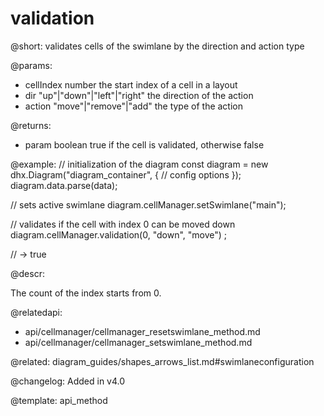 validation
==========

@short: validates cells of the swimlane by the direction and action type

@params:
- cellIndex     number                          the start index of a cell in a layout
- dir           "up"|"down"|"left"|"right"      the direction of the action
- action        "move"|"remove"|"add"           the type of the action

@returns:
- param     boolean     true if the cell is validated, otherwise false

@example:
// initialization of the diagram
const diagram = new dhx.Diagram("diagram_container", {
    // config options
});
diagram.data.parse(data);

// sets active swimlane
diagram.cellManager.setSwimlane("main");

// validates if the cell with index 0 can be moved down
diagram.cellManager.validation(0, "down", "move") ;

// -> true

@descr:

The count of the index starts from 0.

@relatedapi:
- api/cellmanager/cellmanager_resetswimlane_method.md
- api/cellmanager/cellmanager_setswimlane_method.md

@related: diagram_guides/shapes_arrows_list.md#swimlaneconfiguration

@changelog:
Added in v4.0

@template: api_method
